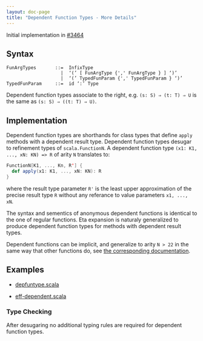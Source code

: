 ```yaml
---
layout: doc-page
title: "Dependent Function Types - More Details"
---
```


Initial implementation in [#3464](https://github.com/lampepfl/dotty/pull/3464)

## Syntax

```
FunArgTypes       ::=  InfixType
                    |  ‘(’ [ FunArgType {',' FunArgType } ] ‘)’
                    |  ‘(’ TypedFunParam {',' TypedFunParam } ‘)’
TypedFunParam     ::=  id ‘:’ Type
```

Dependent function types associate to the right, e.g.
`(s: S) ⇒ (t: T) ⇒ U` is the same as `(s: S) ⇒ ((t: T) ⇒ U)`.

## Implementation

Dependent function types are shorthands for class types that define `apply`
methods with a dependent result type. Dependent function types desugar to
refinement types of `scala.FunctionN`. A dependent function type
`(x1: K1, ..., xN: KN) => R` of arity `N` translates to:

```scala
FunctionN[K1, ..., Kn, R'] {
  def apply(x1: K1, ..., xN: KN): R
}
```

where the result type parameter `R'` is the least upper approximation of the
precise result type `R` without any referance to value parameters `x1, ..., xN`.

The syntax and sementics of anonymous dependent functions is identical to the
one of regular functions. Eta expansion is naturaly generalized to produce
dependent function types for methods with dependent result types.

Dependent functions can be implicit, and generalize to arity `N > 22` in the
same way that other functions do, see [the corresponding
documentation](../dropped-features/limit22.md).

## Examples

- [depfuntype.scala](https://github.com/lampepfl/dotty/blob/master/tests/pos/depfuntype.scala)

- [eff-dependent.scala](https://github.com/lampepfl/dotty/blob/master/tests/run/eff-dependent.scala)

### Type Checking

After desugaring no additional typing rules are required for dependent function types.
